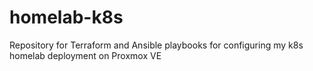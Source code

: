 # homelab-k8s
Repository for Terraform and Ansible playbooks for configuring my k8s homelab deployment on Proxmox VE

